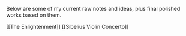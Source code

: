 ---
---
Below are some of my current raw notes and ideas, plus final polished works based on them.

[[The Enlightenment]]
[[Sibelius Violin Concerto]]
